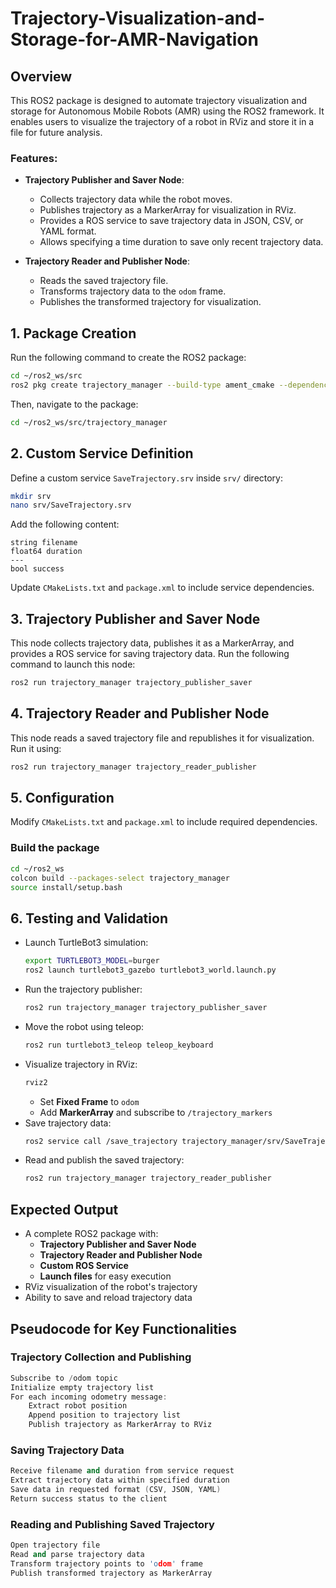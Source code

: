 # Trajectory-Visualization-and-Storage-for-AMR-Navigation

## Overview
This ROS2 package is designed to automate trajectory visualization and storage for Autonomous Mobile Robots (AMR) using the ROS2 framework. It enables users to visualize the trajectory of a robot in RViz and store it in a file for future analysis.

### Features:
- **Trajectory Publisher and Saver Node**:
  - Collects trajectory data while the robot moves.
  - Publishes trajectory as a MarkerArray for visualization in RViz.
  - Provides a ROS service to save trajectory data in JSON, CSV, or YAML format.
  - Allows specifying a time duration to save only recent trajectory data.

- **Trajectory Reader and Publisher Node**:
  - Reads the saved trajectory file.
  - Transforms trajectory data to the `odom` frame.
  - Publishes the transformed trajectory for visualization.

## 1. Package Creation
Run the following command to create the ROS2 package:
```bash
cd ~/ros2_ws/src
ros2 pkg create trajectory_manager --build-type ament_cmake --dependencies rclcpp nav_msgs visualization_msgs geometry_msgs
```
Then, navigate to the package:
```bash
cd ~/ros2_ws/src/trajectory_manager
```

## 2. Custom Service Definition
Define a custom service `SaveTrajectory.srv` inside `srv/` directory:
```bash
mkdir srv
nano srv/SaveTrajectory.srv
```
Add the following content:
```plaintext
string filename
float64 duration
---
bool success
```
Update `CMakeLists.txt` and `package.xml` to include service dependencies.

## 3. Trajectory Publisher and Saver Node
This node collects trajectory data, publishes it as a MarkerArray, and provides a ROS service for saving trajectory data.
Run the following command to launch this node:
```bash
ros2 run trajectory_manager trajectory_publisher_saver
```

## 4. Trajectory Reader and Publisher Node
This node reads a saved trajectory file and republishes it for visualization.
Run it using:
```bash
ros2 run trajectory_manager trajectory_reader_publisher
```

## 5. Configuration
Modify `CMakeLists.txt` and `package.xml` to include required dependencies.

### Build the package
```bash
cd ~/ros2_ws
colcon build --packages-select trajectory_manager
source install/setup.bash
```

## 6. Testing and Validation
- Launch TurtleBot3 simulation:
  ```bash
  export TURTLEBOT3_MODEL=burger
  ros2 launch turtlebot3_gazebo turtlebot3_world.launch.py
  ```
- Run the trajectory publisher:
  ```bash
  ros2 run trajectory_manager trajectory_publisher_saver
  ```
- Move the robot using teleop:
  ```bash
  ros2 run turtlebot3_teleop teleop_keyboard
  ```
- Visualize trajectory in RViz:
  ```bash
  rviz2
  ```
  - Set **Fixed Frame** to `odom`
  - Add **MarkerArray** and subscribe to `/trajectory_markers`
- Save trajectory data:
  ```bash
  ros2 service call /save_trajectory trajectory_manager/srv/SaveTrajectory "{filename: 'trajectory.csv', duration: 10.0}"
  ```
- Read and publish the saved trajectory:
  ```bash
  ros2 run trajectory_manager trajectory_reader_publisher
  ```

## Expected Output
- A complete ROS2 package with:
  - **Trajectory Publisher and Saver Node**
  - **Trajectory Reader and Publisher Node**
  - **Custom ROS Service**
  - **Launch files** for easy execution
- RViz visualization of the robot's trajectory
- Ability to save and reload trajectory data

## Pseudocode for Key Functionalities

### Trajectory Collection and Publishing
```cpp
Subscribe to /odom topic
Initialize empty trajectory list
For each incoming odometry message:
    Extract robot position
    Append position to trajectory list
    Publish trajectory as MarkerArray to RViz
```

### Saving Trajectory Data
```cpp
Receive filename and duration from service request
Extract trajectory data within specified duration
Save data in requested format (CSV, JSON, YAML)
Return success status to the client
```

### Reading and Publishing Saved Trajectory
```cpp
Open trajectory file
Read and parse trajectory data
Transform trajectory points to 'odom' frame
Publish transformed trajectory as MarkerArray
```



